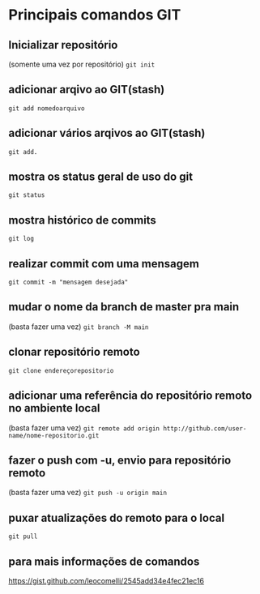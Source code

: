 # Principais comandos GIT

## Inicializar repositório
(somente uma vez por repositório)
`git init`


## adicionar arqivo ao GIT(stash)
`git add nomedoarquivo`

## adicionar vários arqivos ao GIT(stash)
`git add.`

## mostra os status geral de uso do git
`git status`

## mostra histórico de commits
`git log`

## realizar commit com uma mensagem
`git commit -m "mensagem desejada"`

## mudar o nome da branch de master pra main
(basta fazer uma vez)
`git branch -M main`

## clonar repositório remoto
`git clone endereçorepositorio`

## adicionar uma referência do repositório remoto no ambiente local
(basta fazer uma vez)
`git remote add origin http://github.com/user-name/nome-repositorio.git`

## fazer o push com -u, envio para repositório remoto
(basta fazer uma vez)
`git push -u origin main`

## puxar atualizações do remoto para o local
`git pull`

## para mais informações de comandos
https://gist.github.com/leocomelli/2545add34e4fec21ec16
